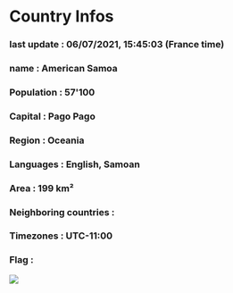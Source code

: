 # Country  Infos
### last update : 06/07/2021, 15:45:03 (France time)

### name : American Samoa
### Population : 57'100
### Capital : Pago Pago
### Region : Oceania
### Languages : English, Samoan
### Area : 199 km²
### Neighboring countries : 
### Timezones : UTC-11:00

### Flag :
![](https://restcountries.eu/data/asm.svg)